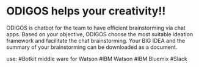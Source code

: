 # ODIGOS helps your creativity!! 

ODIGOS is chatbot for the team to have efficient brainstorming via chat apps. Based on your objective, ODIGOS choose the most suitable ideation framework and facilitate the chat brainstorming. Your BIG IDEA and the summary of your brainstorming can be downloaded as a document.

use:
#Botkit middle ware for Watson
#IBM Watson
#IBM Bluemix
#Slack

